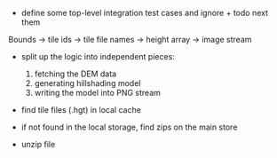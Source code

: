﻿- define some top-level integration test cases and ignore + todo next them

Bounds -> tile ids -> tile file names -> height array -> image stream

- split up the logic into independent pieces:
	1. fetching the DEM data
	2. generating hillshading model
	3. writing the model into PNG stream

- find tile files (.hgt) in local cache
- if not found in the local storage, find zips on the main store
- unzip file